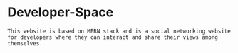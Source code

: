 # Developer-Space
```This website is based on MERN stack and is a social networking website for developers where they can interact and share their views among themselves.```

